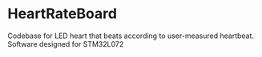# HeartRateBoard
Codebase for LED heart that beats according to user-measured heartbeat. Software designed for STM32L072
